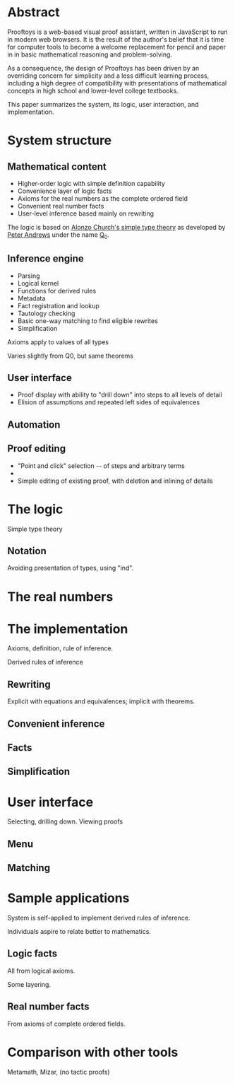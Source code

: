 # Abstract 

Prooftoys is a web-based visual proof assistant, written in JavaScript
to run in modern web browsers.  It is the result
of the author's belief that it is time for
computer tools to become a welcome replacement for
pencil and paper in in basic mathematical reasoning
and problem-solving.

As a consequence, the design of Prooftoys has been
driven by an overriding concern for simplicity and 
a less difficult learning process, including a high degree of compatibility
with presentations of mathematical
concepts in high school and lower-level college textbooks.

This paper summarizes the system, its logic, user interaction, and implementation.

# System structure

## Mathematical content

- Higher-order logic with simple definition capability
- Convenience layer of logic facts 
- Axioms for the real numbers as the complete ordered field
- Convenient real number facts
- User-level inference based mainly on rewriting

The logic is based on [Alonzo Church's 
simple type theory](http://plato.stanford.edu/entries/type-theory-church/)
as developed by [Peter Andrews](http://gtps.math.cmu.edu/andrews.html)
under the name [Q<sub>0</sub>](http://en.wikipedia.org/wiki/Q_zero).



## Inference engine

- Parsing
- Logical kernel
- Functions for derived rules
- Metadata
- Fact registration and lookup
- Tautology checking
- Basic one-way matching to find eligible rewrites
- Simplification

Axioms apply to values of all types

Varies slightly from Q0, but same theorems

## User interface

- Proof display with ability to "drill down" into steps to
  all levels of detail
- Elision of assumptions and repeated left sides of equivalences

## Automation

## Proof editing

- "Point and click" selection -- of steps and arbitrary terms
- 
- Simple editing of existing proof, with deletion and inlining of details

# The logic

Simple type theory

## Notation

Avoiding presentation of types, using "ind".

# The real numbers

# The implementation

Axioms, definition, rule of inference.

Derived rules of inference

## Rewriting

Explicit with equations and equivalences; implicit with theorems.

## Convenient inference

## Facts

## Simplification

# User interface

Selecting, drilling down.
Viewing proofs

## Menu

## Matching

# Sample applications

System is self-applied to implement derived rules of inference.

Individuals aspire to relate better to mathematics.

## Logic facts

All from logical axioms.

Some layering.

## Real number facts

From axioms of complete ordered fields.

# Comparison with other tools

Metamath, Mizar, (no tactic proofs)


<!--stackedit_data:
eyJoaXN0b3J5IjpbMTAyNTQ5MzA0MiwtMTcyMDQ2OTIwM119
-->